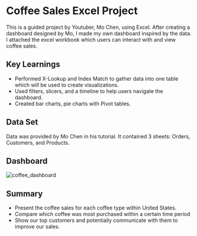 # Coffee Sales Excel Project
This is a guided project by Youtuber, Mo Chen, using Excel. After creating a dashboard designed by Mo, I made my own dashboard inspired by the data. I attached the excel workbook which users can interact with and view coffee sales.

## Key Learnings
- Performed X-Lookup and Index Match to gather data into one table which will be used to create visualizations.
- Used filters, slicers, and a timeline to help users navigate the dashboard.
- Created bar charts, pie charts with Pivot tables.

## Data Set

Data was provided by Mo Chen in his tutorial. It contained 3 sheets: Orders, Customers, and Products.

## Dashboard

![coffee_dashboard](https://github.com/user-attachments/assets/98f94348-432e-42b5-9779-f3479ae3ecce)

## Summary
- Present the coffee sales for each coffee type within United States.
- Compare which coffee was most purchased within a certain time period
- Show our top customers and potentially communicate with them to improve our sales.

